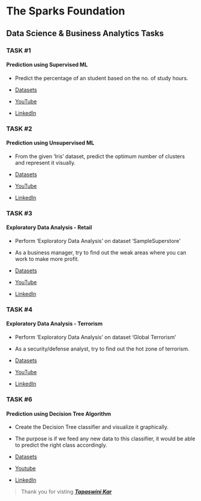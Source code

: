 # The Sparks Foundation

## Data Science & Business Analytics Tasks

### TASK #1 

#### Prediction using Supervised ML 
 - Predict the percentage of an student based on the no. of study hours.

 - [Datasets](http://bit.ly/w-data "Datasets") 
 - [YouTube](https://youtu.be/pkuoruXrxBk "YouTube")
 - [LinkedIn](https://www.linkedin.com/posts/tapaswini-kar-44138717a_the-sparks-foundation-task-1-gripnov20-activity-6734411355467591680-ry0E "LinkedIn")

### TASK #2 

#### Prediction using Unsupervised ML
 - From the given ‘Iris’ dataset, predict the optimum number of clusters and
   represent it visually.

 - [Datasets](https://bit.ly/3kXTdox "Datasets") 
 - [YouTube](https://youtu.be/C0hpPYwqnVM "YouTube")
 - [LinkedIn](https://www.linkedin.com/posts/tapaswini-kar-44138717a_the-sparks-foundations-task-2-gripnov20-activity-6734414522821447680-R39Z "LinkedIn")
  
### TASK #3 

#### Exploratory Data Analysis - Retail 

 - Perform ‘Exploratory Data Analysis’ on dataset ‘SampleSuperstore’
 - As a business manager, try to find out the weak areas where you can work to
   make more profit. 
    
 - [Datasets](https://bit.ly/3i4rbWl "Datasets") 
 - [YouTube](https://youtu.be/DO-sZMNApmM "YouTube") 
 - [LinkedIn](https://www.linkedin.com/posts/tapaswini-kar-44138717a_the-sparks-foundation-task-3-gripnov20-activity-6734416164685922304-VbQq "LinkedIn")

### TASK #4 

#### Exploratory Data Analysis - Terrorism
 
 - Perform ‘Exploratory Data Analysis’ on dataset ‘Global Terrorism’
 - As a security/defense analyst, try to find out the hot zone of terrorism. 

 - [Datasets](https://bit.ly/2TK5Xn5 "Datasets")
 - [YouTube](https://youtu.be/6Ud0NoNiNYk "YouTube") 
 - [LinkedIn](https://www.linkedin.com/posts/tapaswini-kar-44138717a_the-sparks-foundation-task-4-gripnov20-activity-6734801201465974784-Nh1n "LinkedIn")

### TASK #6 

#### Prediction using Decision Tree Algorithm
 - Create the Decision Tree classifier and visualize it graphically.
 -  The purpose is if we feed any new data to this classifier, it would be able to
 predict the right class accordingly. 

 - [Datasets](https://bit.ly/3kXTdox "Datasets")
 - [Youtube](https://youtu.be/39IlmpCBaiM "YouTube")
 - [LinkedIn](https://www.linkedin.com/posts/tapaswini-kar-44138717a_the-sparks-foundation-task-6-gripnov20-activity-6734802195176275968-JLv5 "LinkedIn")


> Thank you for visting **_[Tapaswini Kar](https://www.linkedin.com/in/tapaswini-kar-44138717a/)_**
